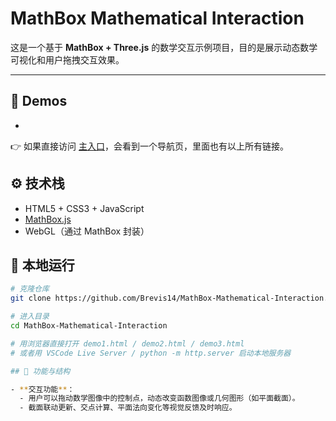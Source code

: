 # MathBox Mathematical Interaction

这是一个基于 **MathBox + Three.js** 的数学交互示例项目，目的是展示动态数学可视化和用户拖拽交互效果。

---


## 📂 Demos

- 

👉 如果直接访问 [主入口](https://brevis14.github.io/MathBox-Mathematical-Interaction/)，会看到一个导航页，里面也有以上所有链接。

## ⚙️ 技术栈

- HTML5 + CSS3 + JavaScript
- [MathBox.js](http://mathbox.io)  
- WebGL（通过 MathBox 封装）

## 🚀 本地运行

```bash
# 克隆仓库
git clone https://github.com/Brevis14/MathBox-Mathematical-Interaction.git

# 进入目录
cd MathBox-Mathematical-Interaction

# 用浏览器直接打开 demo1.html / demo2.html / demo3.html
# 或者用 VSCode Live Server / python -m http.server 启动本地服务器

## 📂 功能与结构

- **交互功能**：  
  - 用户可以拖动数学图像中的控制点，动态改变函数图像或几何图形（如平面截面）。  
  - 截面联动更新、交点计算、平面法向变化等视觉反馈及时响应。  
